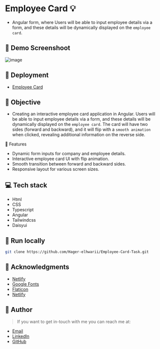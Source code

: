 # Employee Card :bulb: 
- Angular form, where Users will be able to input employee details via a form, and these details will be dynamically displayed on the `employee card`.
  
 ## :camera_flash: Demo Screenshoot
![image](https://github.com/Hager-elhwarii/Employee-Card-Task/assets/80959882/76faeeec-d9da-4907-9dc2-be4130ee3226)

## 🚀 Deployment
 - [Employee Card](https://employee-card.netlify.app/)

## 🔆 Objective 
- Creating an interactive employee card application in Angular. Users will be able to input employee details via a form, and these details will be dynamically displayed on the `employee card`. The card will have two sides (forward and backward), and it will flip with a `smooth animation` when clicked, revealing additional information on the reverse side.

📝 Features
- Dynamic form inputs for company and employee details.
- Interactive employee card UI with flip animation.
- Smooth transition between forward and backward sides.
- Responsive layout for various screen sizes.

## 💻 Tech stack
- Html
- CSS
- Typescript
- Angular
- Tailwindcss
- Daisyui

##  🔐 Run locally 

```bash
git clone https://github.com/Hager-elhwarii/Employee-Card-Task.git
```

## 📌 Acknowledgments
- [Netlify](https://tailwindcss.com/)
- [Google Fonts](http://hager.a.elhawary@gmail.com/)
- [Flaticon](https://www.flaticon.com/)
- [Netlify](https://www.netlify.com/)

## 🦄   Author
> If you want to get in-touch with me you can reach me at:

-  [Email](http://hager.a.elhawary@gmail.com/)
-  [LinkedIn](https://www.linkedin.com/in/hager-omar-elhawary/)
-  [GitHub](https://github.com/Hager-elhwarii)

